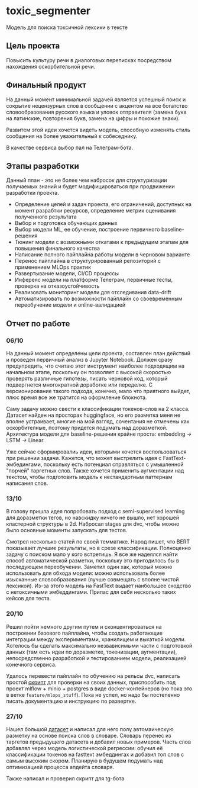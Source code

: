# toxic_segmenter

Модель для поиска токсичной лексики в тексте

## Цель проекта
Повысить культуру речи в диалоговых переписках посредством нахождения оскорбительной речи.

## Финальный продукт
На данный момент минимальной задачей является успешный поиск и сокрытие нецензурных слов 
в сообщении 
с акцентом на все богатство словообразования русского языка и уловок отправителя (замена 
букв на латинские, повторения букв, замена на цифры и похожие знаки).

Развитем этой идеи хочется видеть модель, способную изменять стиль сообщения на более 
уважительный к собеседнику.

В качестве сервиса выбор пал на Телеграм-бота.

## Этапы разработки
Данный план - это не более чем набросок для структуризации получаемых знаний и будет 
модифицироваться при продвижении разработки проекта.

- Определение целей и задач проекта, его ограничений, доступных на момент разрабтки 
ресурсов, определение метрик оценивания полученного результата
- Выбор и подготовка обучающих данных
- Выбор модели ML, ее обучение, построение первичного baseline-решения
- Тюнинг модели с возможными откатами к предыдущим этапам для повышения финального 
качества
- Написание полного пайплайна работы модели в черновом варианте
- Перенос пайплайна в структурированный репозиторий с применением MLOps практик
- Развертывание модели, CI/CD процессы
- Инференс модели на платформе Телеграм, первичные тесты, проверка на 
отказоустойчивость
- Реализовать мониторинг модели для отследивания data-drift
- Автоматизировать по возможности пайплайн со своевременным переобучение модели 
и online-валидацией

## Отчет по работе

### 06/10
На данный момент определены цели проекта, составлен план действий и проведен 
первичный анализ в Jupyter Notebook. Должен сразу предупредить, что считаю 
этот инструмент наиболее подходящим на начальном этапе, поскольку он позволяет
с высокой скоростью проверять различные гипотезы, писать черновой код, который 
подвергнется многократной доработке или переделке. С версионирование такого 
подхода, конечно, мало что приятного выйдет, плюс время все же тратится на 
оформление блокнота.

Саму задачу можно свести к классификации токенов-слов на 2 класса. Датасет найден 
на просторах huggingface, но его разметка меня не вполне устраивает, многие на мой 
взгляд, сочентания не отмечены как оскорбителные, поэтому придется подумать над 
доразметкой. Архитектура модели для baseline-решения крайне проста: embedding -> LSTM -> Linear.


Уже сейчас сформировалиь идеи, которыми хочется воспользоваться при решении задачи.
Кажется, что может выстрелить идея с FastText-эмбедингами, поскольку есть потенциал 
справляться с умышленной "порчей" таргетных слов. Также хочется применить аугментации 
над текстом, чтобы подготовить модель к нестандартным паттернам написания слов.

### 13/10
В голову пришла идея попробовать подход с semi-supervised learning для доразметки тегов,
но навскидку ничего не вышло, нет хорошей кластерной структуры в 2d. Набросал stages для 
dvc, чтобы можно было основные моменты запускать для тестов.

Смотрел несколько статей по своей темматике. Народ пишет, что BERT показывает лучшие результаты,
но в срезе классификации. Полноценно задачу с поиском мало у кого встретишь. Я все же надеялся 
найти способ автоматической разметки, поскольку это пригодилось бы в последующем переобучении.
Заметил один хак, который можно использовать для обхода модели: можно использовать более изысканные 
словообразования (лучше совмещать с вполне чистой лексикой). Из-за этого модель на FastText выдает
наибольшее сходство с нетоксичными эмбеддингами. Припас для себя несколько таких кейсов для теста.

### 20/10
Решил пойти немного другим путем и сконцентироваться на построении базового пайплайна, чтобы создать
работающие интеграции между экспериментами, хранилищем и выкаткой модели. Хотелось бы сделать максимально
незвависимыми части с подготовкой данных (там есть идеи по доразметке, токенизации, аугментации), 
непосредственно разработкой и тестированием модели, реализацией конечного сервиса.

Удалось перевести пайплайн по обучению на рельсы dvc, написать простой [скрипт](./src/model/predict.py)
для проверки на своих данных, приспособить под проект mlflow + minio + postgres в виде docker-контейнеров
(но пока это в ветке `feature/mlops_stuff`). Пока не успел, но надо бы постепенно писать документацию и
инструкцию по развертке.

### 27/10
Нашел большой [датасет](https://www.kaggle.com/datasets/alexandersemiletov/toxic-russian-comments/code) и 
написал для него полу автомаическую разметку на основе поиска слов в словаре. Словарь перенес из таргетов
предыдущего датасета и добавил новых примеров. Часть слов добавлял через модель логистической регрессии:
обучил её классификации токенов на fasttext эмбеддингах и добавил топ слов с самым высоким скором. Планирую
в будущем подумать над оптимизацией процесса апдейта словаря.

Также написал и проверил скрипт для tg-бота